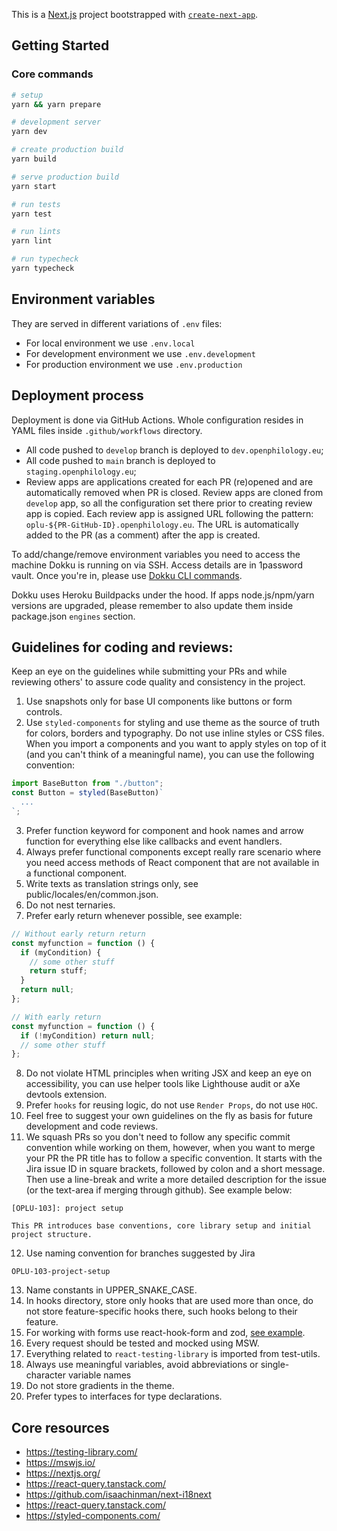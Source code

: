 This is a [Next.js](https://nextjs.org/) project bootstrapped with
[`create-next-app`](https://github.com/vercel/next.js/tree/canary/packages/create-next-app).

## Getting Started

### Core commands

```bash
# setup
yarn && yarn prepare
```

```bash
# development server
yarn dev
```

```bash
# create production build
yarn build
```

```bash
# serve production build
yarn start
```

```bash
# run tests
yarn test
```

```bash
# run lints
yarn lint
```

```bash
# run typecheck
yarn typecheck
```

## Environment variables

They are served in different variations of `.env` files:

- For local environment we use `.env.local`
- For development environment we use `.env.development`
- For production environment we use `.env.production`

## Deployment process

Deployment is done via GitHub Actions. Whole configuration resides in YAML files inside `.github/workflows` directory.
- All code pushed to `develop` branch is deployed to `dev.openphilology.eu`;
- All code pushed to `main` branch is deployed to `staging.openphilology.eu`;
- Review apps are applications created for each PR (re)opened and are automatically removed when PR is closed. Review apps are cloned from `develop` app, so all the configuration set there prior to creating review app is copied. Each review app is assigned URL following the pattern: `oplu-${PR-GitHub-ID}.openphilology.eu`. The URL is automatically added to the PR (as a comment) after the app is created.

To add/change/remove environment variables you need to access the machine Dokku is running on via SSH. Access details are in 1password vault. Once you're in, please use [Dokku CLI commands](https://dokku.com/docs/configuration/environment-variables/).

Dokku uses Heroku Buildpacks under the hood. If apps node.js/npm/yarn versions are upgraded, please remember to also update them inside package.json `engines` section.

## Guidelines for coding and reviews:

Keep an eye on the guidelines while submitting your PRs and while reviewing others' to assure code quality and
consistency in the project.

1. Use snapshots only for base UI components like buttons or form controls.
2. Use `styled-components` for styling and use theme as the source of truth for colors, borders and typography. Do not
   use inline styles or CSS files. When you import a components and you want to apply styles on top of it (and you can't
   think of a meaningful name), you can use the following convention:

```javascript
import BaseButton from "./button";
const Button = styled(BaseButton)`
  ...
`;
```

3. Prefer function keyword for component and hook names and arrow function for everything else like callbacks and event
   handlers.
4. Always prefer functional components except really rare scenario where you need access methods of React component that
   are not available in a functional component.
5. Write texts as translation strings only, see public/locales/en/common.json.
6. Do not nest ternaries.
7. Prefer early return whenever possible, see example:

```javascript
// Without early return return
const myfunction = function () {
  if (myCondition) {
    // some other stuff
    return stuff;
  }
  return null;
};

// With early return
const myfunction = function () {
  if (!myCondition) return null;
  // some other stuff
};
```

8. Do not violate HTML principles when writing JSX and keep an eye on accessibility, you can use helper tools like
   Lighthouse audit or aXe devtools extension.
9. Prefer `hooks` for reusing logic, do not use `Render Props`, do not use `HOC`.
10. Feel free to suggest your own guidelines on the fly as basis for future development and code reviews.
11. We squash PRs so you don't need to follow any specific commit convention while working on them, however, when you
    want to merge your PR the PR title has to follow a specific convention. It starts with the Jira issue ID in square
    brackets, followed by colon and a short message. Then use a line-break and write a more detailed description for the
    issue (or the text-area if merging through github). See example below:

```git
[OPLU-103]: project setup

This PR introduces base conventions, core library setup and initial project structure.
```

12. Use naming convention for branches suggested by Jira

```git
OPLU-103-project-setup
```

13. Name constants in UPPER_SNAKE_CASE.
14. In hooks directory, store only hooks that are used more than once, do not store feature-specific hooks there, such
    hooks belong to their feature.
15. For working with forms use react-hook-form and zod, [see example](https://github.com/react-hook-form/resolvers#zod).
16. Every request should be tested and mocked using MSW.
17. Everything related to `react-testing-library` is imported from test-utils.
18. Always use meaningful variables, avoid abbreviations or single-character variable names
19. Do not store gradients in the theme.
20. Prefer types to interfaces for type declarations.

## Core resources

- https://testing-library.com/
- https://mswjs.io/
- https://nextjs.org/
- https://react-query.tanstack.com/
- https://github.com/isaachinman/next-i18next
- https://react-query.tanstack.com/
- https://styled-components.com/
